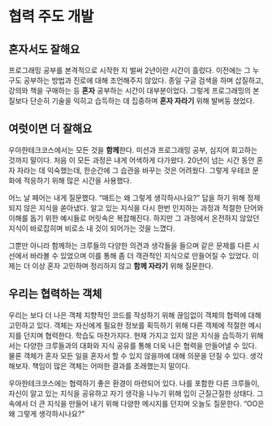 # 협력 주도 개발

## 혼자서도 잘해요

프로그래밍 공부를 본격적으로 시작한 지 벌써 2년이란 시간이 흘렀다. 이전에는 그 누구도 공부하는 방법과 진로에 대해 조언해주지 않았다. 종일 구글 검색을 하며 삽질하고, 강의와 책을 구매하는 등 **혼자** 공부하는 시간이 대부분이었다. 그렇게 프로그래밍의 본질보다 단순히 기술을 익히고 습득하는 데 집중하며 **혼자 자라기** 위해 발버둥 쳤었다.

## 여럿이면 더 잘해요

우아한테크코스에서는 모든 것을 **함께**한다. 미션과 프로그래밍 공부, 심지어 회고하는 것까지 말이다. 처음 이 모든 과정은 내게 어색하게 다가왔다. 20년이 넘는 시간 동안 혼자 자라는 데 익숙했는데, 한순간에 그 습관을 바꾸는 것은 어려웠다. 그렇게 우테코 문화에 적응하기 위해 많은 시간을 사용했다.

어느 날 페어는 내게 질문했다. “매트는 왜 그렇게 생각하시나요?” 답을 하기 위해 정제되지 않은 지식을 쏟아냈다. 알고 있는 지식을 다시 한번 인지하는 과정과 적절한 단어와 이해를 돕기 위한 예시들로 머릿속은 복잡해진다. 하지만 그 과정에서 온전하지 않았던 지식이 바로잡히며 비로소 내 것이 되어가는 것을 느꼈다.

그뿐만 아니라 함께하는 크루들의 다양한 의견과 생각들을 들으며 같은 문제를 다른 시선에서 바라볼 수 있었으며 이를 통해 좀 더 객관적인 지식으로 만들어질 수 있었다. 이제는 더 이상 혼자 고민하며 정리하지 않고 **함께 자라기** 위해 질문한다.

## 우리는 협력하는 객체

우리는 보다 더 나은 객체 지향적인 코드를 작성하기 위해 끊임없이 객체의 협력에 대해 고민하고 있다. 객체는 자신에게 필요한 정보를 획득하기 위해 다른 객체에 적절한 메시지를 던지며 협력한다. 학습도 마찬가지다. 현재 가지고 있지 않은 지식을 습득하기 위해서는 다양한 크루들과의 대화와 지식 공유를 통해 더욱 나은 협력을 만들어낼 수 있다. 물론 객체가 혼자 모든 일을 혼자서 할 수 있지 않을까에 대해 의문을 던질 수 있다. 생각해보자. 책임이 많은 객체는 어떠한 결과를 초래했는지 말이다.

우아한테크코스에는 협력하기 좋은 환경이 마련되어 있다. 나를 포함한 다른 크루들이, 자신이 알고 있는 지식을 공유하고 자기 생각을 나누기 위해 입이 근질근질한 상태다. 그 속에서 더 큰 지식을 만들어 내기 위해 다양한 메시지를 던지며 오늘도 질문한다. “OO은 왜 그렇게 생각하시나요?”
